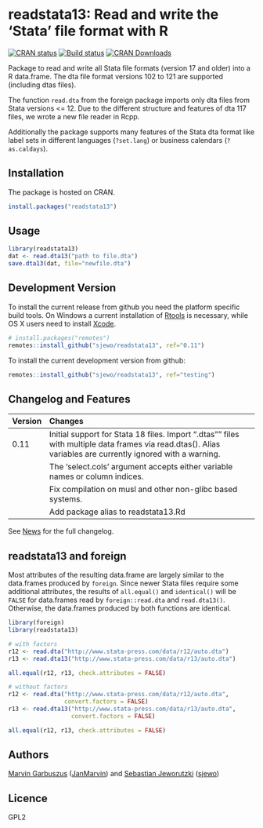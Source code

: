 readstata13: Read and write the ‘Stata’ file format with R
================

<!-- badges: start -->

[![CRAN
status](https://www.r-pkg.org/badges/version/readstata13)](https://cran.r-project.org/package=readstata13)
[![Build
status](https://github.com/sjewo/readstata13/workflows/R-CMD-check/badge.svg)](https://github.com/sjewo/readstata13/actions?workflow=R-CMD-check)
[![CRAN
Downloads](https://cranlogs.r-pkg.org/badges/readstata13)](https://cran.r-project.org/package=readstata13)
<!-- badges: end -->

Package to read and write all Stata file formats (version 17 and older)
into a R data.frame. The dta file format versions 102 to 121 are
supported (including dtas files).

The function `read.dta` from the foreign package imports only dta files
from Stata versions \<= 12. Due to the different structure and features
of dta 117 files, we wrote a new file reader in Rcpp.

Additionally the package supports many features of the Stata dta format
like label sets in different languages (`?set.lang`) or business
calendars (`?as.caldays`).

## Installation

The package is hosted on CRAN.

``` r
install.packages("readstata13")
```

## Usage

``` r
library(readstata13)
dat <- read.dta13("path to file.dta")
save.dta13(dat, file="newfile.dta")
```

## Development Version

To install the current release from github you need the platform
specific build tools. On Windows a current installation of
[Rtools](https://cran.r-project.org/bin/windows/Rtools/) is necessary,
while OS X users need to install
[Xcode](https://apps.apple.com/us/app/xcode/id497799835).

``` r
# install.packages("remotes")
remotes::install_github("sjewo/readstata13", ref="0.11")
```

To install the current development version from github:

``` r
remotes::install_github("sjewo/readstata13", ref="testing")
```

## Changelog and Features

| Version | Changes |
|:---|:---|
| 0.11 | Initial support for Stata 18 files. Import “.dtas”” files with multiple data frames via read.dtas(). Alias variables are currently ignored with a warning. |
|  | The ‘select.cols’ argument accepts either variable names or column indices. |
|  | Fix compilation on musl and other non-glibc based systems. |
|  | Add package alias to readstata13.Rd |

See [News](NEWS) for the full changelog.

## readstata13 and foreign

Most attributes of the resulting data.frame are largely similar to the
data.frames produced by `foreign`. Since newer Stata files require some
additional attributes, the results of `all.equal()` and `identical()`
will be `FALSE` for data.frames read by `foreign::read.dta` and
`read.dta13()`. Otherwise, the data.frames produced by both functions
are identical.

``` r
library(foreign)
library(readstata13)

# with factors
r12 <- read.dta("http://www.stata-press.com/data/r12/auto.dta")
r13 <- read.dta13("http://www.stata-press.com/data/r13/auto.dta")

all.equal(r12, r13, check.attributes = FALSE)

# without factors
r12 <- read.dta("http://www.stata-press.com/data/r12/auto.dta", 
                convert.factors = FALSE)
r13 <- read.dta13("http://www.stata-press.com/data/r13/auto.dta", 
                  convert.factors = FALSE)

all.equal(r12, r13, check.attributes = FALSE)
```

## Authors

[Marvin Garbuszus](mailto:jan.garbuszus@ruhr-uni-bochum.de)
([JanMarvin](https://github.com/JanMarvin)) and [Sebastian
Jeworutzki](mailto:Sebastian.Jeworutzki@ruhr-uni-bochum.de)
([sjewo](https://github.com/sjewo))

## Licence

GPL2
